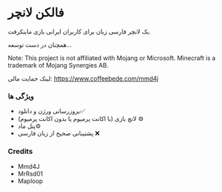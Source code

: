 # فالکن لانچر

یک لانچر فارسی زبان برای کاربران ایرانی بازی ماینکرفت.

همچنان در دست توسعه... 

Note: This project is not affiliated with Mojang or Microsoft. Minecraft is a trademark of Mojang Synergies AB.

لینک حمایت مالی:
https://www.coffeebede.com/mmd4j
### ویژگی ها
* بروزرسانی ورژن و دانلود✅
* لانچ بازی (با اکانت پرمیوم یا بدون اکانت پرمیوم) ⚙
* پنل ماد⚙
* پشتیبانی صحیح از زبان فارسی ❌

### Credits
* Mmd4J
* MrRsd01
* Maploop
